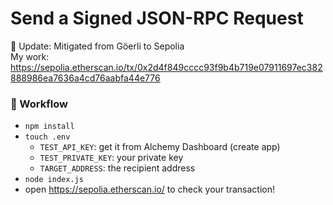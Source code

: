 # Send a Signed JSON-RPC Request
🚀 Update: Mitigated from Göerli to Sepolia
</br> My work: https://sepolia.etherscan.io/tx/0x2d4f849cccc93f9b4b719e07911697ec382888986ea7636a4cd76aabfa44e776

### 🔄 Workflow
- `npm install`
- `touch .env`
    - `TEST_API_KEY`: get it from Alchemy Dashboard (create app)
    - `TEST_PRIVATE_KEY`: your private key
    - `TARGET_ADDRESS`: the recipient address
- `node index.js`
- open https://sepolia.etherscan.io/ to check your transaction!
